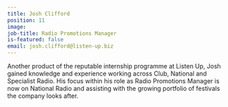 ```yaml
---
title: Josh Clifford
position: 11
image: 
job-title: Radio Promotions Manager
is-featured: false
email: josh.clifford@listen-up.biz
---
```


Another product of the reputable internship programme at Listen Up,  Josh gained knowledge and experience working across Club, National and Specialist Radio. His focus within his role as Radio Promotions Manager is now on National Radio and assisting with the growing portfolio of festivals the company looks after.
